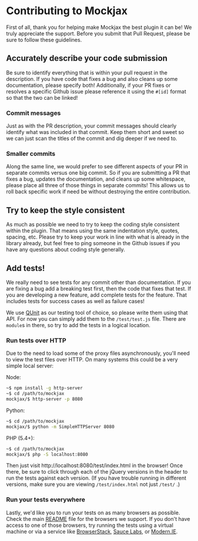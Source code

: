 # Contributing to Mockjax #

First of all, thank you for helping make Mockjax the best plugin it can be! We truly 
appreciate the support. Before you submit that Pull Request, please be sure to 
follow these guidelines.

## Accurately describe your code submission ##

Be sure to identify everything that is within your pull request in the description. 
If you have code that fixes a bug and also cleans up some documentation, please 
specify both! Additionally, if your PR fixes or resolves a specific Github issue 
please reference it using the `#[id]` format so that the two can be linked!

### Commit messages ###

Just as with the PR description, your commit messages should clearly identify what 
was included in that commit. Keep them short and sweet so we can just scan the 
titles of the commit and dig deeper if we need to.

### Smaller commits ###

Along the same line, we would prefer to see different aspects of your PR in 
separate commits versus one big commit. So if you are submitting a PR that fixes a
bug, updates the documentation, and cleans up some whitespace, please place all 
three of those things in separate commits! This allows us to roll back specific 
work if need be without destroying the entire contribution.

## Try to keep the style consistent ##

As much as possible we need to try to keep the coding style consistent within the
plugin. That means using the same indentation style, quotes, spacing, etc. Please 
try to keep your work in line with what is already in the library already, but 
feel free to ping someone in the Github issues if you have any questions about 
coding style generally.

## Add tests! ##

We really need to see tests for any commit other than documentation. If you are 
fixing a bug add a breaking test first, then the code that fixes that test. If you 
are developing a new feature, add complete tests for the feature. That includes 
tests for success cases as well as failure cases!

We use [QUnit](http://qunitjs.com/) as our testing tool of choice, so please write them using that API.
For now you can simply add them to the `/test/test.js` file. There are `module`s in 
there, so try to add the tests in a logical location.

### Run tests over HTTP ###

Due to the need to load some of the proxy files asynchronously, you'll need to view 
the test files over HTTP. On many systems this could be a very simple local server:

Node:
```bash
~$ npm install -g http-server
~$ cd /path/to/mockjax
mockjax/$ http-server -p 8080
```

Python:
```bash
~$ cd /path/to/mockjax
mockjax/$ python -m SimpleHTTPServer 8080
```

PHP (5.4+):
```bash
~$ cd /path/to/mockjax
mockjax/$ php -S localhost:8080
```

Then just visit http://localhost:8080/test/index.html in the browser! Once there, 
be sure to click through each of the jQuery versions in the header to run the tests 
against each version. (If you have trouble running in different versions, make sure 
you are viewing `/test/index.html` not just `/test/` .)

### Run your tests everywhere ###

Lastly, we'd like you to run your tests on as many browsers as possible. Check the 
main [README](README.md#browsers-tested) file for the browsers we support. If you 
don't have access to one of those browsers, try running the tests using a virtual 
machine or via a service like [BrowserStack](http://www.browserstack.com), 
[Sauce Labs](https://saucelabs.com), or [Modern.IE](https://www.modern.ie).
